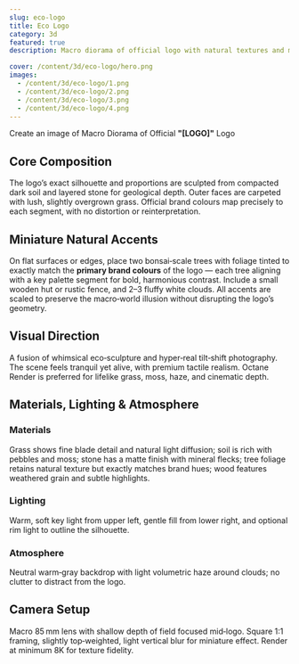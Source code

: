 ```yaml
---
slug: eco-logo
title: Eco Logo
category: 3d
featured: true
description: Macro diorama of official logo with natural textures and miniature trees.

cover: /content/3d/eco-logo/hero.png
images:
  - /content/3d/eco-logo/1.png
  - /content/3d/eco-logo/2.png
  - /content/3d/eco-logo/3.png
  - /content/3d/eco-logo/4.png
---
```


Create an image of Macro Diorama of Official **"[LOGO]"** Logo

## Core Composition

The logo’s exact silhouette and proportions are sculpted from compacted dark soil and layered stone for geological depth. Outer faces are carpeted with lush, slightly overgrown grass. Official brand colours map precisely to each segment, with no distortion or reinterpretation.

## Miniature Natural Accents

On flat surfaces or edges, place two bonsai‑scale trees with foliage tinted to exactly match the **primary brand colours** of the logo — each tree aligning with a key palette segment for bold, harmonious contrast. Include a small wooden hut or rustic fence, and 2–3 fluffy white clouds. All accents are scaled to preserve the macro‑world illusion without disrupting the logo’s geometry.

## Visual Direction

A fusion of whimsical eco‑sculpture and hyper‑real tilt‑shift photography. The scene feels tranquil yet alive, with premium tactile realism. Octane Render is preferred for lifelike grass, moss, haze, and cinematic depth.

## Materials, Lighting & Atmosphere

### Materials

Grass shows fine blade detail and natural light diffusion; soil is rich with pebbles and moss; stone has a matte finish with mineral flecks; tree foliage retains natural texture but exactly matches brand hues; wood features weathered grain and subtle highlights.

### Lighting

Warm, soft key light from upper left, gentle fill from lower right, and optional rim light to outline the silhouette.

### Atmosphere

Neutral warm‑gray backdrop with light volumetric haze around clouds; no clutter to distract from the logo.

## Camera Setup

Macro 85 mm lens with shallow depth of field focused mid‑logo. Square 1:1 framing, slightly top‑weighted, light vertical blur for miniature effect. Render at minimum 8K for texture fidelity.
